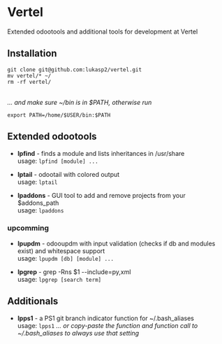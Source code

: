 # Vertel
Extended odootools and additional tools for development at Vertel

## Installation
```
git clone git@github.com:lukasp2/vertel.git
mv vertel/* ~/
rm -rf vertel/
```
\
*... and make sure ~/bin is in $PATH, otherwise run*
```
export PATH=/home/$USER/bin:$PATH
```

## Extended odootools
* **lpfind** - finds a module and lists inheritances in /usr/share \
usage: `lpfind [module] ...`

* **lptail** - odootail with colored output \
usage: `lptail`

* **lpaddons** - GUI tool to add and remove projects from your $addons_path \
usage: `lpaddons`

### upcomming
* **lpupdm** - odooupdm with input validation (checks if db and modules exist) and whitespace support \
usage: `lpupdm [db] [module] ...`

* **lpgrep** - grep -Rns $1 --include=py,xml \
usage: `lpgrep [search term]`

## Additionals
* **lpps1** - a PS1 git branch indicator function for ~/.bash_aliases \
usage: `lpps1`   *... or copy-paste the function and function call to ~/.bash_aliases to always use that setting*

